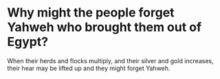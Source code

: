 # Why might the people forget Yahweh who brought them out of Egypt?

When their herds and flocks multiply, and their silver and gold increases, their hear may be lifted up and they might forget Yahweh.
